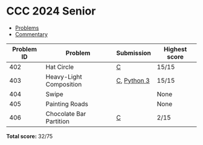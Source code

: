 # CCC 2024 Senior

- [Problems](https://cemc.uwaterloo.ca/contests/computing/past_ccc_contests/2024/ccc/seniorEF.pdf)
- [Commentary](https://cemc.uwaterloo.ca/contests/computing/past_ccc_contests/2024/ccc/senior_commentaryEF.pdf)

| Problem ID | Problem                 | Submission                       | Highest score |
| ---------- | ----------------------- | -------------------------------- | ------------- |
| 402        | Hat Circle              | [C](./s1.c)                      | 15/15         |
| 403        | Heavy-Light Composition | [C](./s2.c), [Python 3](./s2.py) | 15/15         |
| 404        | Swipe                   |                                  | None          |
| 405        | Painting Roads          |                                  | None          |
| 406        | Chocolate Bar Partition | [C](./s5.c)                      | 2/15          |

**Total score:** 32/75

